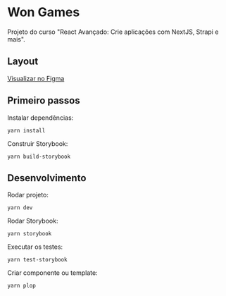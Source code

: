 # Won Games

Projeto do curso "React Avançado: Crie aplicações com NextJS, Strapi e mais".

## Layout

[Visualizar no Figma](https://www.figma.com/file/xwqB4b2hX8yPmp66vRuHLz/Won-Games---Em-Andamento!!?type=design&node-id=7-49&t=dzqMOk9JEmm2w6Mv-0)

## Primeiro passos

Instalar dependências:
```
yarn install
```

Construir Storybook:
```
yarn build-storybook
```

## Desenvolvimento

Rodar projeto:
```
yarn dev
```

Rodar Storybook:
```
yarn storybook
```

Executar os testes:
```
yarn test-storybook
```

Criar componente ou template:
```
yarn plop
```

